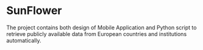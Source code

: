 # SunFlower
The project contains both design of Mobile Application and Python script to retrieve publicly available data from European countries and institutions automatically.
